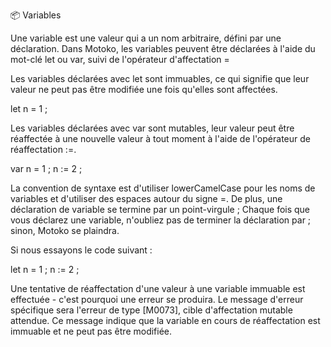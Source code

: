 📦 Variables

Une variable est une valeur qui a un nom arbitraire, défini par une déclaration.
Dans Motoko, les variables peuvent être déclarées à l'aide du mot-clé let ou var, suivi de l'opérateur d'affectation =

Les variables déclarées avec let sont immuables, ce qui signifie que leur valeur ne peut pas être modifiée une fois qu'elles sont affectées.

let n = 1 ;

Les variables déclarées avec var sont mutables, leur valeur peut être réaffectée à une nouvelle valeur à tout moment à l'aide de l'opérateur de réaffectation :=.

var n = 1 ;
n := 2 ;

La convention de syntaxe est d'utiliser lowerCamelCase pour les noms de variables et d'utiliser des espaces autour du signe =. De plus, une déclaration de variable se termine par un point-virgule ; Chaque fois que vous déclarez une variable, n'oubliez pas de terminer la déclaration par ; sinon, Motoko se plaindra.

Si nous essayons le code suivant :

let n = 1 ;
n := 2 ;

Une tentative de réaffectation d'une valeur à une variable immuable est effectuée - c'est pourquoi une erreur se produira. Le message d'erreur spécifique sera l'erreur de type [M0073], cible d'affectation mutable attendue. Ce message indique que la variable en cours de réaffectation est immuable et ne peut pas être modifiée.